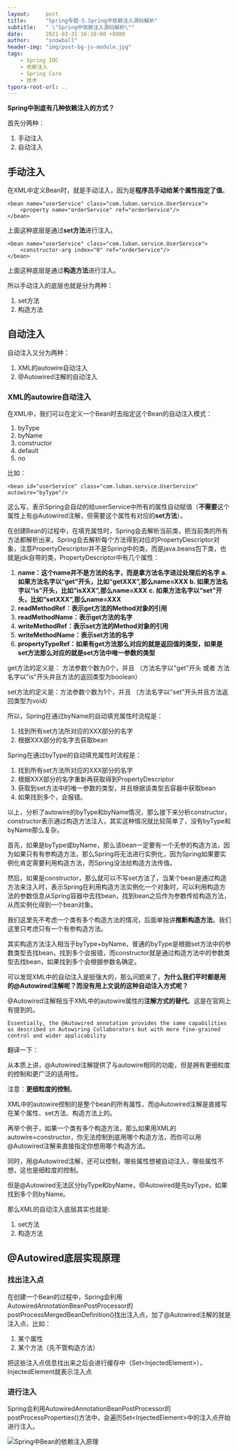 ```yaml
---
layout:     post
title:      "Spring专题-5.Spring中依赖注入源码解析"
subtitle:   " \"Spring中依赖注入源码解析\""
date:       2021-03-31 16:10:00 +0800
author:     "snowball"
header-img: "img/post-bg-js-module.jpg"
tags:
    - Spring IOC
    - 依赖注入
    - Spring Core
    - 技术
typora-root-url: ..
---
```


<!-- “Spring. ” -->

**Spring中到底有几种依赖注入的方式？**

首先分两种：

1. 手动注入
2. 自动注入

## 手动注入

在XML中定义Bean时，就是手动注入，因为是**程序员手动给某个属性指定了值**。

```
<bean name="userService" class="com.luban.service.UserService">
    <property name="orderService" ref="orderService"/>
</bean>
```

上面这种底层是通过**set方法**进行注入。

```
<bean name="userService" class="com.luban.service.UserService">
    <constructor-arg index="0" ref="orderService"/>
</bean>
```

上面这种底层是通过**构造方法**进行注入。

所以手动注入的底层也就是分为两种：

1. set方法
2. 构造方法

## 自动注入

自动注入又分为两种：

1. XML的autowire自动注入
2. @Autowired注解的自动注入

### XML的autowire自动注入

在XML中，我们可以在定义一个Bean时去指定这个Bean的自动注入模式：

1. byType
2. byName
3. constructor
4. default
5. no

比如：

```
<bean id="userService" class="com.luban.service.UserService" autowire="byType"/>
```

这么写，表示Spring会自动的给userService中所有的属性自动赋值（**不需要**这个属性上有@Autowired注解，但需要这个属性有对应的**set方法**）。

在创建Bean的过程中，在填充属性时，Spring会去解析当前类，把当前类的所有方法都解析出来，Spring会去解析每个方法得到对应的PropertyDescriptor对象，注意PropertyDescriptor并不是Spring中的类，而是java.beans包下类，也就是jdk自带的类，PropertyDescriptor中有几个属性：

1. **name：这个name并不是方法的名字，而是拿方法名字进过处理后的名字**
	**a. 如果方法名字以“get”开头，比如“getXXX”,那么name=XXX**
	**b. 如果方法名字以“is”开头，比如“isXXX”,那么name=XXX**
	**c. 如果方法名字以“set”开头，比如“setXXX”,那么name=XXX**
2. **readMethodRef：表示get方法的Method对象的引用**
3. **readMethodName：表示get方法的名字**
4. **writeMethodRef：表示set方法的Method对象的引用**
5. **writeMethodName：表示set方法的名字**
6. **propertyTypeRef：如果有get方法那么对应的就是返回值的类型，如果是set方法那么对应的就是set方法中唯一参数的类型**

get方法的定义是： 方法参数个数为0个，并且 （方法名字以"get"开头 或者 方法名字以"is"开头并且方法的返回类型为boolean）

set方法的定义是：方法参数个数为1个，并且 （方法名字以"set"开头并且方法返回类型为void）

所以，Spring在通过byName的自动填充属性时流程是：

1. 找到所有set方法所对应的XXX部分的名字
2. 根据XXX部分的名字去获取bean



Spring在通过byType的自动填充属性时流程是：

1. 找到所有set方法所对应的XXX部分的名字
2. 根据XXX部分的名字重新再获取得到PropertyDescriptor
3. 获取到set方法中的唯一参数的类型，并且根据该类型去容器中获取bean
4. 如果找到多个，会报错。

以上，分析了autowire的byType和byName情况，那么接下来分析constructor，constructor表示通过构造方法注入，其实这种情况就比较简单了，没有byType和byName那么复杂。

首先，如果是byType或byName，那么该bean一定要有一个无参的构造方法，因为如果只有有参构造方法，那么Spring将无法进行实例化，因为Spring如果要实例化肯定需要利用构造方法，而Spring没法给构造方法传值。

然后，如果是constructor，那么就可以不写set方法了，当某个bean是通过构造方法来注入时，表示Spring在利用构造方法实例化一个对象时，可以利用构造方法的参数信息从Spring容器中去找bean，找到bean之后作为参数传给构造方法，从而实例化得到一个bean对象。

我们这里先不考虑一个类有多个构造方法的情况，后面单独讲**推断构造方法**。我们这里只考虑只有一个有参构造方法。



其实构造方法注入相当于byType+byName，普通的byType是根据set方法中的参数类型去找bean，找到多个会报错，而constructor就是通过构造方法中的参数类型去找bean，如果找到多个会根据参数名确定。

可以发现XML中的自动注入是挺强大的，那么问题来了，**为什么我们平时都是用的@Autowired注解呢？而没有用上文说的这种自动注入方式呢？**

@Autowired注解相当于XML中的autowire属性的**注解方式的替代**。这是在官网上有提到的。

```
Essentially, the @Autowired annotation provides the same capabilities as described in Autowiring Collaborators but with more fine-grained control and wider applicability
```

翻译一下：

从本质上讲，@Autowired注解提供了与autowire相同的功能，但是拥有更细粒度的控制和更广泛的适用性。



注意：**更细粒度的控制**。

XML中的autowire控制的是整个bean的所有属性，而@Autowired注解是直接写在某个属性、set方法、构造方法上的。

再举个例子，如果一个类有多个构造方法，那么如果用XML的autowire=constructor，你无法控制到底用哪个构造方法，而你可以用@Autowired注解来直接指定你想用哪个构造方法。

同时，用@Autowired注解，还可以控制，哪些属性想被自动注入，哪些属性不想，这也是细粒度的控制。

但是@Autowired无法区分byType和byName，@Autowired是先byType，如果找到多个则byName。

那么XML的自动注入底层其实也就是:

1. set方法
2. 构造方法

## @Autowired底层实现原理

### 找出注入点

在创建一个Bean的过程中，Spring会利用AutowiredAnnotationBeanPostProcessor的postProcessMergedBeanDefinition()找出注入点，加了@Autowired注解的就是注入点，比如：

1. 某个属性
2. 某个方法（先不管构造方法）

把这些注入点信息找出来之后会进行缓存中（Set\<InjectedElement>），InjectedElement就表示注入点

### 进行注入

Spring会利用AutowiredAnnotationBeanPostProcessor的postProcessProperties()方法中，会遍历Set\<InjectedElement>中的注入点开始进行注入。

![Spring中Bean的依赖注入原理](/img/in-post/post-spring/Spring中Bean的依赖注入原理.png)
